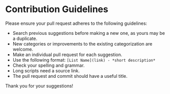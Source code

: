 # Contribution Guidelines

Please ensure your pull request adheres to the following guidelines:

- Search previous suggestions before making a new one, as yours may be a duplicate.
- New categories or improvements to the existing categorization are welcome.
- Make an individual pull request for each suggestion.
- Use the following format: `[List Name](link) - *short description*`
- Check your spelling and grammar.
- Long scripts need a source link.
- The pull request and commit should have a useful title.


Thank you for your suggestions!
